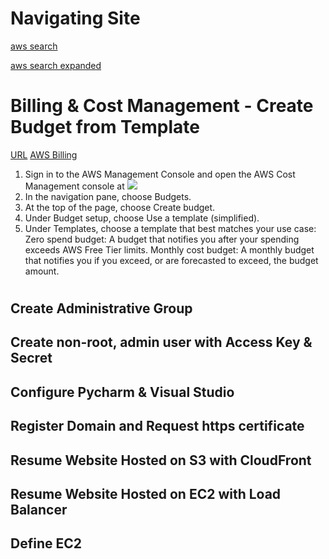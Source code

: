 
# Navigating Site
[aws search](https://github.com/user-attachments/assets/c0a90c43-dc4a-4be5-8292-77377e17122e)

[aws search expanded](https://github.com/user-attachments/assets/08ef5f57-017d-4a0d-93a6-64c9d136dd51)

# Billing & Cost Management - Create Budget from Template

[URL](https://docs.aws.amazon.com/cost-management/latest/userguide/budgets-create.html)
[AWS Billing](https://console.aws.amazon.com/cost-management/home)

1. Sign in to the AWS Management Console and open the AWS Cost Management console at ![](https://console.aws.amazon.com/cost-management/home)
2. In the navigation pane, choose Budgets.
3. At the top of the page, choose Create budget.
4. Under Budget setup, choose Use a template (simplified).
5. Under Templates, choose a template that best matches your use case:
    Zero spend budget: A budget that notifies you after your spending exceeds AWS Free Tier limits.
    Monthly cost budget: A monthly budget that notifies you if you exceed, or are forecasted to exceed, the budget amount.


# 

## Create Administrative Group

## Create non-root, admin user with Access Key & Secret

## Configure Pycharm & Visual Studio 

## Register Domain and Request https certificate

## Resume Website Hosted on S3 with CloudFront

## Resume Website Hosted on EC2 with Load Balancer

## Define EC2

